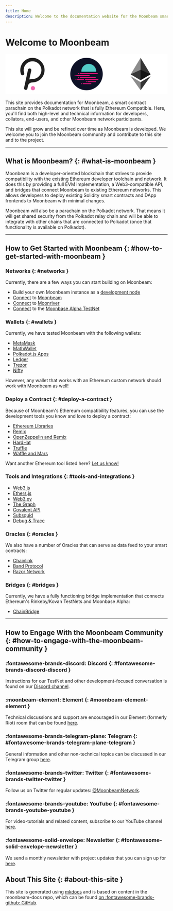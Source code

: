```yaml
---
title: Home
description: Welcome to the documentation website for the Moonbeam smart contract platform, a parachain on Polkadot that is fully Ethereum compatible.
---
```

 
# Welcome to Moonbeam

![Main Page Banner](/images/learn/platform/main-banner.png)

This site provides documentation for Moonbeam, a smart contract parachain on the Polkadot network that is fully Ethereum Compatible.  Here, you'll find both high-level and technical information for developers, collators, end-users, and other Moonbeam network participants.

This site will grow and be refined over time as Moonbeam is developed.  We welcome you to join the Moonbeam community and contribute to this site and to the project.

---

## What is Moonbeam? {: #what-is-moonbeam } 

Moonbeam is a developer-oriented blockchain that strives to provide compatibility with the existing Ethereum developer toolchain and network.  It does this by providing a full EVM implementation, a Web3-compatible API, and bridges that connect Moonbeam to existing Ethereum networks.  This allows developers to deploy existing Solidity smart contracts and DApp frontends to Moonbeam with minimal changes.

Moonbeam will also be a parachain on the Polkadot network. That means it will get shared security from the Polkadot relay chain and will be able to integrate with other chains that are connected to Polkadot (once that functionality is available on Polkadot).

---

## How to Get Started with Moonbeam {: #how-to-get-started-with-moonbeam } 

### Networks {: #networks } 

Currently, there are a few ways you can start building on Moonbeam: 

 - Build your own Moonbeam instance as a [development node](/builders/get-started/moonbeam-dev/)
 - [Connect](/builders/get-started/moonbeam/) to [Moonbeam](/learn/platform/networks/moonbeam/)
 - [Connect](/builders/get-started/moonriver/) to [Moonriver](/learn/platform/networks/moonriver/)
 - [Connect](/builders/get-started/moonbase/) to the [Moonbase Alpha TestNet](/learn/platform/networks/moonbase/)

### Wallets {: #wallets } 

Currently, we have tested Moonbeam with the following wallets:

 - [MetaMask](/tokens/connect/metamask/)
 - [MathWallet](/tokens/connect/mathwallet/)
 - [Polkadot.js Apps](/tokens/connect/polkadotjs/)
 - [Ledger](/tokens/connect/ledger/)
 - [Trezor](/tokens/connect/trezor/)
 - [Nifty](/tokens/connect/nifty/)

However, any wallet that works with an Ethereum custom network should work with Moonbeam as well!

### Deploy a Contract {: #deploy-a-contract } 

Because of Moonbeam's Ethereum compatibility features, you can use the development tools you know and love to deploy a contract:

 - [Ethereum Libraries](/builders/interact/eth-libraries/)
 - [Remix](/builders/interact/remix/)
 - [OpenZeppelin and Remix](/builders/interact/oz-remix/)
 - [HardHat](/builders/interact/hardhat/)
 - [Truffle](/builders/interact/truffle/)
 - [Waffle and Mars](/builders/interact/waffle-mars/)

Want another Ethereum tool listed here? [Let us know!](https://discord.gg/PfpUATX)

### Tools and Integrations {: #tools-and-integrations } 

 - [Web3.js](/builders/tools/eth-libraries/web3js/)
 - [Ethers.js](/builders/tools/eth-libraries/etherjs/)
 - [Web3.py](/builders/tools/eth-libraries/web3py/)
 - [The Graph](/builders/integrations/indexers/thegraph/)
 - [Covalent API](/builders/integrations/indexers/covalent/)
 - [Subsquid](/builders/integrations/indexers/subsquid/)
 - [Debug & Trace](/builders/tools/debug-trace/)

### Oracles {: #oracles } 

 We also have a number of Oracles that can serve as data feed to your smart contracts:

 - [Chainlink](/builders/integrations/oracles/chainlink/)
 - [Band Protocol](/builders/integrations/oracles/band-protocol/)
 - [Razor Network](/builders/integrations/oracles/razor-network/)

### Bridges {: #bridges } 

Currently, we have a fully functioning bridge implementation that connects Ethereum's Rinkeby/Kovan TestNets and Moonbase Alpha:

 - [ChainBridge](/builders/integrations/bridges/eth/chainbridge/)

---

## How to Engage With the Moonbeam Community {: #how-to-engage-with-the-moonbeam-community } 

### :fontawesome-brands-discord:  Discord {: #fontawesome-brands-discord-discord } 
Instructions for our TestNet and other development-focused conversation is found on our [Discord channel](https://discord.gg/PfpUATX).

### :moonbeam-element:  Element {: #moonbeam-element-element } 
Technical discussions and support are encouraged in our Element (formerly Riot) room that can be found [here](https://app.element.io/#/room/#moonbeam:matrix.org).

### :fontawesome-brands-telegram-plane:  Telegram {: #fontawesome-brands-telegram-plane-telegram } 
General information and other non-technical topics can be discussed in our Telegram group [here](https://t.me/Moonbeam_Official).

### :fontawesome-brands-twitter:  Twitter {: #fontawesome-brands-twitter-twitter } 
Follow us on Twitter for regular updates: [@MoonbeamNetwork](https://twitter.com/MoonbeamNetwork).

### :fontawesome-brands-youtube:  YouTube {: #fontawesome-brands-youtube-youtube } 
For video-tutorials and related content, subscribe to our YouTube channel [here](https://www.youtube.com/c/MoonbeamNetwork).

### :fontawesome-solid-envelope:  Newsletter {: #fontawesome-solid-envelope-newsletter } 
We send a monthly newsletter with project updates that you can sign up for [here](https://moonbeam.network/newsletter/).

## About This Site {: #about-this-site } 
This site is generated using [mkdocs](https://www.mkdocs.org/) and is based on content in the moonbeam-docs repo, which can be found [on :fontawesome-brands-github: GitHub](https://github.com/PureStake/moonbeam-docs).

